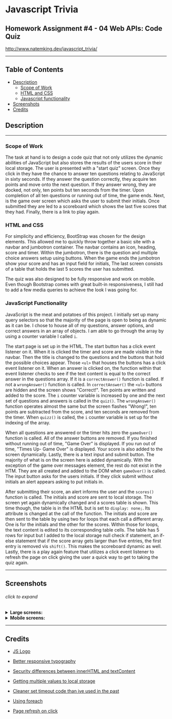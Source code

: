 # Javascript Trivia
## Homework Assignment #4 - 04 Web APIs: Code Quiz
http://www.natemking.dev/javascript_trivia/

---

## Table of Contents
 * [Description](#description)
    + [Scope of Work](#scope-of-work)
    + [HTML and CSS](#html-and-css)
    + [Javascript functionality](#javascript-functionality)
  * [Screenshots](#screenshots)
  * [Credits](#credits)

## Description
---
### Scope of Work
The task at hand is to design a code quiz that not only utilizes the dynamic abilities of JavaScript but also stores the results of the users score in their local storage. The user is presented with a "start quiz" screen. Once they click in they have the chance to answer ten questions relating to JavaScript in sixty seconds. If they answer the question correctly, they acquire ten points and move onto the next question. If they answer wrong, they are docked, not only, ten points but ten seconds from the timer. Upon completion of all ten questions or running out of time, the game ends. Next, is the game over screen which asks the user to submit their initials. Once submitted they are led to a scoreboard which shows the last five scores that they had. Finally, there is a link to play again.  

### HTML and CSS
For simplicity and efficiency, BootStrap was chosen for the design elements. This allowed me to quickly throw together a basic site with a navbar and jumbotron container. The navbar contains an icon, heading, score and timer. Within the jumbotron, there is the question and multiple choice answers setup using buttons. When the game ends the jumbotron show your score and has an input field for initials, The last screen consists of a table that holds the last 5 scores the user has submitted. 

The quiz was also designed to be fully responsive and work on mobile. Even though Bootstrap comes with great built-in responsiveness, I still had to add a few media queries to achieve the look I was going for. 

### JavaScript Functionality
JavaScript is the meat and potatoes of this project. I initially set up many query selectors so that the majority of the page is open to being as dynamic as it can be. I chose to house all of my questions, answer options, and correct answers in an array of objects. I am able to go through the array by using a counter variable I called `i`. 

The start page is set up in the HTML. The start button has a click event listener on it. When it is clicked the timer and score are made visible in the navbar. Then the title is changed to the questions and the buttons that hold the possible choices appear. Those `<ul>` that houses the buttons has a click event listener on it. When an answer is clicked on, the function within that event listener checks to see if the text content is equal to the correct answer in the questions array. If it is a `correctAnswer()` function is called. If not a `wrongAnswer()` function is called. In `correctAnswer()` the `<ul>` buttons are hidden and the screen shows "Correct!". Ten points are written and added to the score. The `i` counter variable is increased by one and the next set of questions and answers is called in the `quiz()`. The `wrongAnswer()` function operates almost the same but the screen flashes "Wrong!", ten points are subtracted from the score, and ten seconds are removed from the timer. When `quizz()` is called, the `i` counter variable is set up for the indexing of the array. 

When all questions are answered or the timer hits zero the `gameOver()` function is called. All of the answer buttons are removed. If you finished without running out of time, "Game Over" is displayed. If you run out of time, "Times Up- Game Over" is displayed. Your score is also added to the screen dynamically. Lastly, there is a text input and submit button. The majority of what is on the screen here is added dynamically. With the exception of the game over messages element, the rest do not exist in the HTM. They are all created and added to the DOM when `gameOver()` is called. The input button asks for the users initials. If they click submit without initials an alert appears asking to put initials in. 

After submitting their score, an alert informs the user and the `scores()` function is called. The initials and score are sent to local storage. The screen yet again dynamically changed and a scores table is shown. This time though, the table is in the HTML but is set to `display: none;`. Its attribute is changed at the call of the function. The initials and score are then sent to the table by using two for loops that each call a different array. One is for the initials and the other for the scores. Within those for loops, the text content is edited to its corresponding table cells. The table has 5 rows for input but I added to the local storage null check if statement, an if-else statement that if the score array gets larger than five entries, the first entry is removed vis `shift()`. This makes the scoreboard dynamic as well. Lastly, there is a play again feature that utilizes a click event listener to refresh the page on click giving the user a quick way to get to taking the quiz again.

---

## Screenshots
###### click to expand
<details>
<summary><strong>Large screens:</strong></summary>
<br>

![desktop start screen](./assets/images/screenshots/desktop-start-screen.jpg?raw=true)
<br>
_desktop start screen_
<br>

![desktop question screen](./assets/images/screenshots/desktop-question-screen.jpg?raw=true)
<br>
_desktop question screen_
<br>

![desktop gameover screen](./assets/images/screenshots/desktop-gameover-screen.jpg?raw=true)
<br>
_desktop gameover screen_
<br>

![desktop score screen](./assets/images/screenshots/desktop-score-screen.jpg?raw=true)
<br>
_desktop score screen_
<br>
</details>

<details>
<summary><strong>Mobile screens:</strong></summary>
<br>

![mobile start screen](./assets/images/screenshots/mobile-start-screen.jpg?raw=true)
<br>
_mobile start screen_
<br>

![mobile question screen](./assets/images/screenshots/mobile-question-screen.jpg?raw=true)
<br>
_mobile question screen_
<br>

![mobile gameover screen](./assets/images/screenshots/mobile-gameover-screen.jpg?raw=true)
<br>
_mobile gameover screen_
<br>

![mobile score screen](./assets/images/screenshots/mobile-score-screen.jpg?raw=true)
<br>
_mobile score screen_
<br>
</details>

---

## Credits

* [JS Logo](https://www.vhv.rs/somore/javascript-logo)

* [Better responsive typography](https://css-tricks.com/fun-viewport-units/)

* [Security differences between innerHTML and textContent](https://stackoverflow.com/questions/48517469/security-innerhtml-vs-textcontent-with-api)

* [Getting multiple values to local storage](https://stackoverflow.com/questions/19635077/adding-objects-to-array-in-localstorage)

* [Cleaner set timeout code than ive used in the past](https://www.sitepoint.com/javascript-settimeout-function-examples/)

* [Using foreach](https://dmitripavlutin.com/foreach-iterate-array-javascript/)

* [Page refresh on click](https://www.w3schools.com/jsref/met_loc_reload.asp)